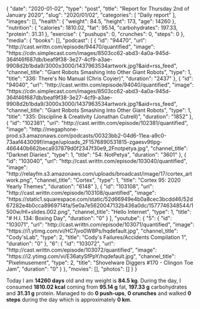 {
    "date": "2020-01-02",
    "type": "post",
    "title": "Report for Thursday 2nd of January 2020",
    "slug": "2020\/01\/02",
    "categories": [
        "Daily report"
    ],
    "images": [],
    "health": {
        "weight": 84.5,
        "height": 173,
        "age": 14260
    },
    "nutrition": {
        "calories": 1810.02,
        "fat": 95.14,
        "carbohydrates": 197.33,
        "protein": 31.31
    },
    "exercise": {
        "pushups": 0,
        "crunches": 0,
        "steps": 0
    },
    "media": {
        "books": [],
        "podcast": [
            {
                "id": "94470",
                "url": "http:\/\/cast.writtn.com\/episode\/94470\/quantified",
                "image": "https:\/\/cdn.simplecast.com\/images\/8503cc62-abd3-4a0a-945d-364f46f687db\/beaf9f38-3e27-4cf9-a3ae-9908d2b1bda9\/3000x3000\/1437963534artwork.jpg?&aid=rss_feed",
                "channel_title": "Giant Robots Smashing Into Other Giant Robots",
                "type": 1,
                "title": "336: There's No Manual (Chris Coyier)",
                "duration": "2437"
            },
            {
                "id": "94040",
                "url": "http:\/\/cast.writtn.com\/episode\/94040\/quantified",
                "image": "https:\/\/cdn.simplecast.com\/images\/8503cc62-abd3-4a0a-945d-364f46f687db\/beaf9f38-3e27-4cf9-a3ae-9908d2b1bda9\/3000x3000\/1437963534artwork.jpg?&aid=rss_feed",
                "channel_title": "Giant Robots Smashing Into Other Giant Robots",
                "type": 1,
                "title": "335: Discipline & Creativity (Jonathan Cutrell)",
                "duration": "1852"
            },
            {
                "id": "102381",
                "url": "http:\/\/cast.writtn.com\/episode\/102381\/quantified",
                "image": "http:\/\/megaphone-prod.s3.amazonaws.com\/podcasts\/00323bb2-04d6-11ea-a9c0-73aaf443009f\/image\/uploads_2F1576890531815-zgaesv9tlpg-466440b662beca937879d0f2347f30e9_2Fnotpetya.jpg",
                "channel_title": "Darknet Diaries",
                "type": 1,
                "title": "54: NotPetya",
                "duration": "3601"
            },
            {
                "id": "103040",
                "url": "http:\/\/cast.writtn.com\/episode\/103040\/quantified",
                "image": "http:\/\/relayfm.s3.amazonaws.com\/uploads\/broadcast\/image\/17\/cortex_artwork.png",
                "channel_title": "Cortex",
                "type": 1,
                "title": "Cortex 95: 2020 Yearly Themes",
                "duration": "6148"
            },
            {
                "id": "103108",
                "url": "http:\/\/cast.writtn.com\/episode\/103108\/quantified",
                "image": "https:\/\/static1.squarespace.com\/static\/52d66949e4b0a8cec3bcdd46\/52d67282e4b0cca8969714fa\/5e0a7e5620047132b436a0dc\/1577746348544\/1500w\/HI+slides.002.png",
                "channel_title": "Hello Internet",
                "type": 1,
                "title": "# H.I. 134: Boxing Day",
                "duration": "0"
            }
        ],
        "youtube": {
            "5": {
                "id": "103071",
                "url": "http:\/\/cast.writtn.com\/episode\/103071\/quantified",
                "image": "https:\/\/i1.ytimg.com\/vi\/HC7jvo0W8Ps\/hqdefault.jpg",
                "channel_title": "Cody'sLab",
                "type": 2,
                "title": "Cody's Failures\/Accidents Compilation 1",
                "duration": "0"
            },
            "6": {
                "id": "103072",
                "url": "http:\/\/cast.writtn.com\/episode\/103072\/quantified",
                "image": "https:\/\/i2.ytimg.com\/vi\/E36atySfPpY\/hqdefault.jpg",
                "channel_title": "Pixelmusement",
                "type": 2,
                "title": "Shovelware Diggers #170 - Clingon Toe Jam",
                "duration": "0"
            }
        },
        "movies": [],
        "photos": []
    }
}

Today I am <strong>14260 days</strong> old and my weight is <strong>84.5 kg</strong>. During the day, I consumed <strong>1810.02 kcal</strong> coming from <strong>95.14 g</strong> fat, <strong>197.33 g</strong> carbohydrates and <strong>31.31 g</strong> protein. Managed to do <strong>0 push-ups</strong>, <strong>0 crunches</strong> and walked <strong>0 steps</strong> during the day which is approximately <strong>0 km</strong>.